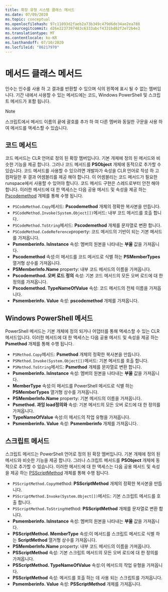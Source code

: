 ```yaml
---
title: 확장 유형 시스템 클래스 메서드
ms.date: 07/09/2020
ms.topic: conceptual
ms.openlocfilehash: 97c11093d2faeb2a73b349c479d6de34ae2ea788
ms.sourcegitcommit: d26e2237397483c6333abcf4331bd82f2e72b4e3
ms.translationtype: MT
ms.contentlocale: ko-KR
ms.lasthandoff: 07/10/2020
ms.locfileid: "86217970"
---
```

# <a name="ets-class-methods"></a>메서드 클래스 메서드

인수는 인수를 사용 하 고 결과를 반환할 수 있으며 식의 왼쪽에 표시 될 수 없는 멤버입니다. 기간 내에서 사용할 수 있는 메서드에는 코드, Windows PowerShell 및 스크립트 메서드가 포함 됩니다.

> [!NOTE]
> 스크립트에서 메서드 이름의 끝에 괄호를 추가 하 여 다른 멤버와 동일한 구문을 사용 하 여 메서드를 액세스할 수 있습니다.

## <a name="code-methods"></a>코드 메서드

코드 메서드는 CLR 언어로 정의 된 확장 멤버입니다. 기본 개체에 정의 된 메서드와 비슷한 기능을 제공 합니다. 그러나 코드 메서드를 **PSObject** 개체에 동적으로 추가할 수 있습니다. 코드 메서드를 사용할 수 있으려면 개발자가 속성을 CLR 언어로 작성 하 고 컴파일한 후 결과 어셈블리를 제공 해야 합니다. 이 어셈블리는 코드 메서드가 필요한 runspace에서 사용할 수 있어야 합니다. 코드 메서드 구현은 스레드로부터 안전 해야 합니다. 이러한 메서드에 대 한 액세스는 다음 공용 메서드 및 속성을 제공 하는 [Pscodemethod](/dotnet/api/system.management.automation.pscodemethod) 개체를 통해 수행 됩니다.

- `PSCodeMethod.Copy`메서드: **Pscodemethod** 개체의 정확한 복사본을 만듭니다.
- `PSCodeMethod.Invoke(System.Object[])`메서드: 내부 코드 메서드를 호출 합니다.
- `PSCodeMethod.ToString`메서드: **Pscodemethod** 개체를 문자열로 변환 합니다.
- `PSCodeMethod.CodeReference`property: 코드 메서드의 기반이 되는 기본 메서드를 가져옵니다.
- **Psmemberinfo. IsInstance** 속성: 멤버의 원본을 나타내는 **부울** 값을 가져옵니다.
- **Pscodemethod** 속성:이 메서드를 코드 메서드로 식별 하는 **PSMemberTypes** 열거형 상수를 가져옵니다.
- **PSMemberInfo.Name** property: 내부 코드 메서드의 이름을 가져옵니다.
- **Pscodemethod. 오버 로드 정의** 속성: 기본 코드 메서드의 모든 오버 로드에 대 한 정의를 가져옵니다.
- **Pscodemethod. TypeNameOfValue** 속성: 코드 메서드의 전체 이름을 가져옵니다.
- **Psmemberinfo. Value** 속성: **pscodemethod** 개체를 가져옵니다.

## <a name="windows-powershell-methods"></a>Windows PowerShell 메서드

PowerShell 메서드는 기본 개체에 정의 되거나 어댑터를 통해 액세스할 수 있는 CLR 메서드입니다. 이러한 메서드에 대 한 액세스는 다음 공용 메서드 및 속성을 제공 하는 **Psmethod** 개체를 통해 수행 됩니다.

- `PSMethod.Copy`메서드: **Psmethod** 개체의 정확한 복사본을 만듭니다.
- `PSMethod.Invoke(System.Object[])`메서드: 기본 메서드를 호출 합니다.
- `PSMethod.ToString`메서드: **Psmethod** 개체를 문자열로 변환 합니다.
- **Psmemberinfo. IsInstance** 속성: 멤버의 원본을 나타내는 **부울** 값을 가져옵니다.
- **MemberType** 속성:이 메서드를 PowerShell 메서드로 식별 하는 **PSMemberTypes** 열거형 상수를 가져옵니다.
- **PSMemberInfo.Name** property: 기본 메서드의 이름을 가져옵니다.
- **Psmethod. 과잉 load정의와** 속성: 기본 메서드의 모든 오버 로드에 대 한 정의를 가져옵니다.
- **TypeNameOfValue** 속성:이 메서드의 작업 유형을 가져옵니다.
- **Psmemberinfo. Value** 속성: **Psmemberinfo** 개체를 가져옵니다.

## <a name="script-methods"></a>스크립트 메서드

스크립트 메서드는 PowerShell 언어로 정의 된 확장 멤버입니다. 기본 개체에 정의 된 메서드와 비슷한 기능을 제공 합니다. 그러나 스크립트 메서드를 **PSObject** 개체에 동적으로 추가할 수 있습니다. 이러한 메서드에 대 한 액세스는 다음 공용 메서드 및 속성을 제공 하는 [PSScriptMethod](/dotnet/api/system.management.automation.psscriptmethod) 개체를 통해 수행 됩니다.

- `PSScriptMethod.Copy`method: **PSScriptMethod** 개체의 정확한 복사본을 만듭니다.
- `PSScriptMethod.Invoke(System.Object[])`메서드: 기본 스크립트 메서드를 호출 합니다.
- `PSScriptMethod.ToString`method: **PSScriptMethod** 개체를 문자열로 변환 합니다.
- **Psmemberinfo. IsInstance** 속성: 멤버의 원본을 나타내는 **부울** 값을 가져옵니다.
- **PSScriptMethod. MemberType** 속성:이 메서드를 스크립트 메서드로 식별 하는 **ScriptMethod** 열거형 상수를 가져옵니다.
- **PSMemberInfo.Name** property: 내부 코드 메서드의 이름을 가져옵니다.
- **PSScriptMethod** 속성: 기본 스크립트 메서드의 모든 오버 로드에 대 한 정의를 가져옵니다.
- **PSScriptMethod. TypeNameOfValue** 속성:이 메서드의 작업 유형을 가져옵니다.
- **PSScriptMethod** 속성: 메서드를 호출 하는 데 사용 되는 스크립트를 가져옵니다.
- **Psmemberinfo. Value** 속성: **PSScriptMethod** 개체를 가져옵니다.
